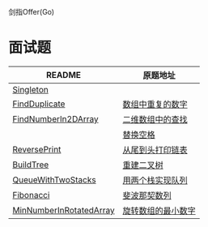 剑指Offer(Go)

# 面试题

| README                                             | 原题地址 |
|----------------------------------------------------|------|
| [Singleton](singleton/singleton.md)                |      |
| [FindDuplicate](03_FindDuplicate/FindDuplicate.md) | [数组中重复的数字](https://leetcode.cn/problems/shu-zu-zhong-zhong-fu-de-shu-zi-lcof/) |
| [FindNumberIn2DArray](04_FindNumberIn2DArray/FindNumberIn2DArray.md) | [二维数组中的查找](https://leetcode.cn/problems/er-wei-shu-zu-zhong-de-cha-zhao-lcof/) |
|  | [替换空格](https://leetcode.cn/problems/ti-huan-kong-ge-lcof/) |
| [ReversePrint](06_ReversePrint/ReversePrint.md) | [从尾到头打印链表](https://leetcode.cn/problems/cong-wei-dao-tou-da-yin-lian-biao-lcof/) |
| [BuildTree](07_BuildTree/BuildTree.md) | [重建二叉树](https://leetcode.cn/problems/zhong-jian-er-cha-shu-lcof/) |
| [QueueWithTwoStacks](09_QueueWithTwoStacks/QueueWithTwoStacks.md) | [用两个栈实现队列](https://leetcode.cn/problems/yong-liang-ge-zhan-shi-xian-dui-lie-lcof/) |
| [Fibonacci](10_Fibonacci/Fibonacci.md) | [斐波那契数列](https://leetcode.cn/problems/fei-bo-na-qi-shu-lie-lcof/) |
| [MinNumberInRotatedArray](11_MinNumberInRotatedArray/binary_search_algorithm.md) | [旋转数组的最小数字](https://leetcode.cn/problems/xuan-zhuan-shu-zu-de-zui-xiao-shu-zi-lcof/)|